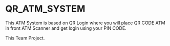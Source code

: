 # QR_ATM_SYSTEM
This ATM System is based on QR Login where you will place QR CODE ATM in front ATM Scanner and get login using your PIN CODE.








This Team Project.
